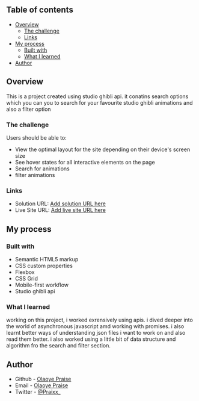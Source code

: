 

## Table of contents

- [Overview](#overview)
  - [The challenge](#the-challenge)
  - [Links](#links)
- [My process](#my-process)
  - [Built with](#built-with)
  - [What I learned](#what-i-learned)
- [Author](#author)




## Overview

This is a project created using studio ghibli api. it conatins search options which you can you to search for your 
favourite studio ghibli animations and also a filter option

### The challenge

Users should be able to:

- View the optimal layout for the site depending on their device's screen size
- See hover states for all interactive elements on the page
- Search for animations
- filter animations




### Links

- Solution URL: [Add solution URL here](https://your-solution-url.com)
- Live Site URL: [Add live site URL here](https://your-live-site-url.com)

## My process

### Built with

- Semantic HTML5 markup
- CSS custom properties
- Flexbox
- CSS Grid
- Mobile-first workflow
- Studio ghibli api


### What I learned

working on this project, i worked exrensively using apis. i dived deeper into the world of asynchronous javascript
amd working with promises. i also learnt better ways of understanding json files i want to work on and also read them better. i also worked using a little bit of data structure and algorithm fro the search and filter section.



## Author

- Github - [Olaoye Praise](https://github.com/Praixx)
- Email - [Olaoye Praise](praix1y@gmail.com)
- Twitter - [@Praixx_](https://www.twitter.com/Praixx_)





